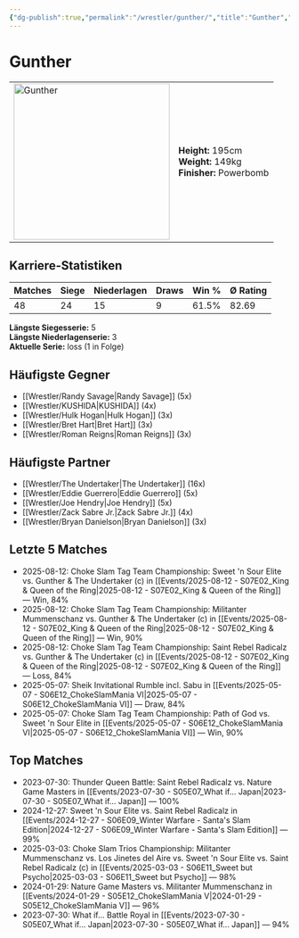 ```yaml
---
{"dg-publish":true,"permalink":"/wrestler/gunther/","title":"Gunther","tags":["wrestler"],"noteIcon":""}
---
```



# Gunther

<table>
        <tr>
        <td><img src="https://github.com/CptSpaulding1980/choke-slam-wrestling/releases/download/images/Gunther.png" width="280" alt="Gunther"></td>
        <td>
        <b>Height:</b> 195cm<br>
        <b>Weight:</b> 149kg<br>
        <b>Finisher:</b> Powerbomb<br>
        </td>
        </tr>
        </table>
        

## Karriere-Statistiken

| Matches | Siege | Niederlagen | Draws | Win % | Ø Rating |
|---------|-------|-------------|-------|-------|-----------|
| 48 | 24 | 15 | 9 | 61.5% | 82.69 |

**Längste Siegesserie:** 5<br>**Längste Niederlagenserie:** 3<br>**Aktuelle Serie:** loss (1 in Folge)


## Häufigste Gegner
- [[Wrestler/Randy Savage\|Randy Savage]] (5x)
- [[Wrestler/KUSHIDA\|KUSHIDA]] (4x)
- [[Wrestler/Hulk Hogan\|Hulk Hogan]] (3x)
- [[Wrestler/Bret Hart\|Bret Hart]] (3x)
- [[Wrestler/Roman Reigns\|Roman Reigns]] (3x)

## Häufigste Partner
- [[Wrestler/The Undertaker\|The Undertaker]] (16x)
- [[Wrestler/Eddie Guerrero\|Eddie Guerrero]] (5x)
- [[Wrestler/Joe Hendry\|Joe Hendry]] (5x)
- [[Wrestler/Zack Sabre Jr.\|Zack Sabre Jr.]] (4x)
- [[Wrestler/Bryan Danielson\|Bryan Danielson]] (3x)

## Letzte 5 Matches
- 2025-08-12: Choke Slam Tag Team Championship: Sweet 'n Sour Elite vs. Gunther & The Undertaker (c) in [[Events/2025-08-12 - S07E02_King & Queen of the Ring\|2025-08-12 - S07E02_King & Queen of the Ring]] — Win, 84%
- 2025-08-12: Choke Slam Tag Team Championship: Militanter Mummenschanz vs. Gunther & The Undertaker (c) in [[Events/2025-08-12 - S07E02_King & Queen of the Ring\|2025-08-12 - S07E02_King & Queen of the Ring]] — Win, 90%
- 2025-08-12: Choke Slam Tag Team Championship: Saint Rebel Radicalz vs. Gunther & The Undertaker (c) in [[Events/2025-08-12 - S07E02_King & Queen of the Ring\|2025-08-12 - S07E02_King & Queen of the Ring]] — Loss, 84%
- 2025-05-07: Sheik Invitational Rumble incl. Sabu in [[Events/2025-05-07 - S06E12_ChokeSlamMania VI\|2025-05-07 - S06E12_ChokeSlamMania VI]] — Draw, 84%
- 2025-05-07: Choke Slam Tag Team Championship: Path of God vs. Sweet 'n Sour Elite in [[Events/2025-05-07 - S06E12_ChokeSlamMania VI\|2025-05-07 - S06E12_ChokeSlamMania VI]] — Win, 90%

## Top Matches
- 2023-07-30: Thunder Queen Battle: Saint Rebel Radicalz vs. Nature Game Masters  in [[Events/2023-07-30 - S05E07_What if... Japan\|2023-07-30 - S05E07_What if... Japan]] — 100%
- 2024-12-27: Sweet 'n Sour Elite vs. Saint Rebel Radicalz in [[Events/2024-12-27 - S06E09_Winter Warfare - Santa's Slam Edition\|2024-12-27 - S06E09_Winter Warfare - Santa's Slam Edition]] — 99%
- 2025-03-03: Choke Slam Trios Championship: Militanter Mummenschanz  vs. Los Jinetes del Aire vs. Sweet 'n Sour Elite vs. Saint Rebel Radicalz (c) in [[Events/2025-03-03 - S06E11_Sweet but Psycho\|2025-03-03 - S06E11_Sweet but Psycho]] — 98%
- 2024-01-29: Nature Game Masters  vs. Militanter Mummenschanz in [[Events/2024-01-29 - S05E12_ChokeSlamMania V\|2024-01-29 - S05E12_ChokeSlamMania V]] — 96%
- 2023-07-30: What if... Battle Royal in [[Events/2023-07-30 - S05E07_What if... Japan\|2023-07-30 - S05E07_What if... Japan]] — 94%
